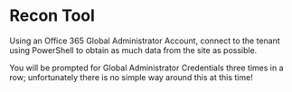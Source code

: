 # Recon Tool

Using an Office 365 Global Administrator Account, connect to the tenant
using PowerShell to obtain as much data from the site as possible.

You will be prompted for Global Administrator Credentials three times
in a row; unfortunately there is no simple way around this at this time!
